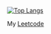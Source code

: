 <!--### Yo ked here> 

<!--
**k3dr1/k3dr1** is a ✨ _special_ ✨ repository because its `README.md` (this file) appears on your GitHub profile.

Here are some ideas to get you started:

- 🔭 I’m currently working on ...
- 🌱 I’m currently learning ...
- 👯 I’m looking to collaborate on ...
- 🤔 I’m looking for help with ...
- 💬 Ask me about ...
- 📫 How to reach me: ...
- 😄 Pronouns: ...
- ⚡ Fun fact: ...
-->

[![Top Langs](https://github-readme-stats.vercel.app/api/top-langs/?username=k3dr1&theme=github_dark&layout=normal&langs_count=10)](https://github.com/anuraghazra/github-readme-stats)

My [Leetcode](https://leetcode.com/k3dr1/)
